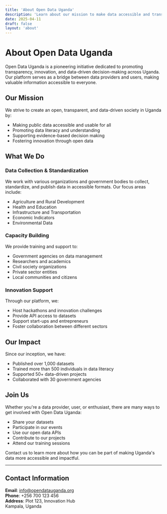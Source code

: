 ```yaml
---
title: 'About Open Data Uganda'
description: 'Learn about our mission to make data accessible and transparent in Uganda'
date: 2025-04-11
draft: false
layout: 'about'
---
```


# About Open Data Uganda

Open Data Uganda is a pioneering initiative dedicated to promoting transparency, innovation, and data-driven decision-making across Uganda. Our platform serves as a bridge between data providers and users, making valuable information accessible to everyone.

## Our Mission

We strive to create an open, transparent, and data-driven society in Uganda by:

- Making public data accessible and usable for all
- Promoting data literacy and understanding
- Supporting evidence-based decision making
- Fostering innovation through open data

## What We Do

### Data Collection & Standardization

We work with various organizations and government bodies to collect, standardize, and publish data in accessible formats. Our focus areas include:

- Agriculture and Rural Development
- Health and Education
- Infrastructure and Transportation
- Economic Indicators
- Environmental Data

### Capacity Building

We provide training and support to:

- Government agencies on data management
- Researchers and academics
- Civil society organizations
- Private sector entities
- Local communities and citizens

### Innovation Support

Through our platform, we:

- Host hackathons and innovation challenges
- Provide API access to datasets
- Support start-ups and entrepreneurs
- Foster collaboration between different sectors

## Our Impact

Since our inception, we have:

- Published over 1,000 datasets
- Trained more than 500 individuals in data literacy
- Supported 50+ data-driven projects
- Collaborated with 30 government agencies

## Join Us

Whether you're a data provider, user, or enthusiast, there are many ways to get involved with Open Data Uganda:

- Share your datasets
- Participate in our events
- Use our open data APIs
- Contribute to our projects
- Attend our training sessions

Contact us to learn more about how you can be part of making Uganda's data more accessible and impactful.

---

## Contact Information

**Email**: info@opendatauganda.org  
**Phone**: +256 700 123 456  
**Address**: Plot 123, Innovation Hub  
Kampala, Uganda
